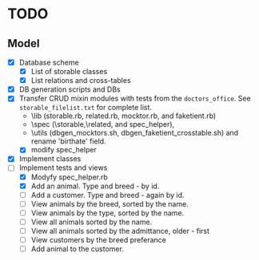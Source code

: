 # TODO #

## Model ##

- [x] Database scheme
  - [x] List of storable classes
  - [x] List relations and cross-tables
- [x] DB generation scripts and DBs
- [x] Transfer CRUD mixin modules with tests from the ```doctors_office```. See ```storable_filelist.txt``` for complete list.
  - \lib (storable.rb, related.rb, mocktor.rb, and faketient.rb)
  - \spec (\storable,\related, and spec_helper),
  - \utils (dbgen_mocktors.sh, dbgen_faketient_crosstable.sh) and rename 'birthate' field.
  - [x] modify spec_helper
- [x] Implement classes
- [ ] Implement tests and views
  - [x] Modyfy spec_helper.rb
  - [x] Add an animal.  Type and breed - by id.
  - [ ] Add a customer.  Type and breed - again by id.
  - [ ] View animals by the breed, sorted by the name.
  - [ ] View animals by the type, sorted by the name.
  - [ ] View all animals sorted by the name.
  - [ ] View all animals sorted by the admittance, older - first
  - [ ] View customers by the breed preferance
  - [ ] Add animal to the customer.
